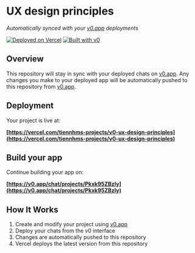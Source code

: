 # UX design principles

*Automatically synced with your [v0.app](https://v0.app) deployments*

[![Deployed on Vercel](https://img.shields.io/badge/Deployed%20on-Vercel-black?style=for-the-badge&logo=vercel)](https://vercel.com/tiennhms-projects/v0-ux-design-principles)
[![Built with v0](https://img.shields.io/badge/Built%20with-v0.app-black?style=for-the-badge)](https://v0.app/chat/projects/Pkxk95ZBzIy)

## Overview

This repository will stay in sync with your deployed chats on [v0.app](https://v0.app).
Any changes you make to your deployed app will be automatically pushed to this repository from [v0.app](https://v0.app).

## Deployment

Your project is live at:

**[https://vercel.com/tiennhms-projects/v0-ux-design-principles](https://vercel.com/tiennhms-projects/v0-ux-design-principles)**

## Build your app

Continue building your app on:

**[https://v0.app/chat/projects/Pkxk95ZBzIy](https://v0.app/chat/projects/Pkxk95ZBzIy)**

## How It Works

1. Create and modify your project using [v0.app](https://v0.app)
2. Deploy your chats from the v0 interface
3. Changes are automatically pushed to this repository
4. Vercel deploys the latest version from this repository